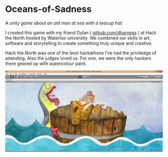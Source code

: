 # Oceans-of-Sadness
*A unity game about an old man at sea with a teacup hat.*


I created this game with my friend Dylan ( [github.com/dharness](https://github.com/dharness) )
at Hack the North hosted by Waterloo university. 
We combined our skills in art, software and storytelling to create something truly unique and creative.

Hack the North was one of the best hackathons I've had the priviledge of attending. Also the judges loved us.
For one, we were the only hackers there geared up with watercolour paint.

![](oldman.jpg?raw=true "Screen shot")
